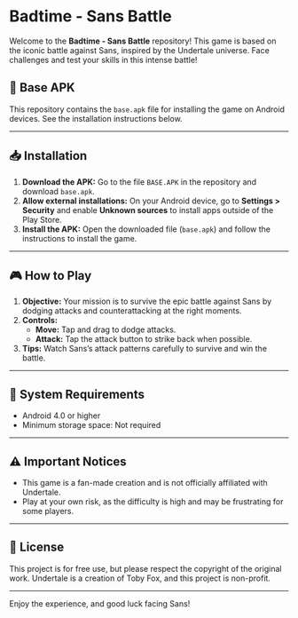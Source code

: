# Badtime - Sans Battle

Welcome to the **Badtime - Sans Battle** repository! This game is based on the iconic battle against Sans, inspired by the Undertale universe. Face challenges and test your skills in this intense battle!

## 📱 Base APK

This repository contains the `base.apk` file for installing the game on Android devices. See the installation instructions below.

---

## 📥 Installation

1. **Download the APK:** Go to the file `BASE.APK` in the repository and download `base.apk`.
2. **Allow external installations:** On your Android device, go to **Settings > Security** and enable **Unknown sources** to install apps outside of the Play Store.
3. **Install the APK:** Open the downloaded file (`base.apk`) and follow the instructions to install the game.

---

## 🎮 How to Play

1. **Objective:** Your mission is to survive the epic battle against Sans by dodging attacks and counterattacking at the right moments.
2. **Controls:** 
   - **Move:** Tap and drag to dodge attacks.
   - **Attack:** Tap the attack button to strike back when possible.
3. **Tips:** Watch Sans’s attack patterns carefully to survive and win the battle.

---

## 📌 System Requirements

- Android 4.0 or higher
- Minimum storage space: Not required

---

## ⚠️ Important Notices

- This game is a fan-made creation and is not officially affiliated with Undertale.
- Play at your own risk, as the difficulty is high and may be frustrating for some players.

---

## 📜 License

This project is for free use, but please respect the copyright of the original work. Undertale is a creation of Toby Fox, and this project is non-profit.

---

Enjoy the experience, and good luck facing Sans!
